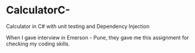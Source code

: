 # CalculatorC-
Calculator in C# with unit testing and Dependency Injection

When I gave interview in Emerson - Pune, they gave me this assignment for checking my coding skills.
